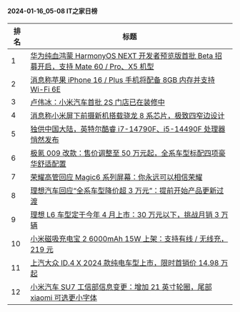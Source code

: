 #### 2024-01-16_05-08  IT之家日榜

| 排名 | 标题|
| --- | ---|
| 1 | [华为纯血鸿蒙 HarmonyOS NEXT 开发者预览版首批 Beta 招募开启，支持 Mate 60 / Pro、X5 机型](https://www.ithome.com/0/745/256.htm) |
| 2 | [消息称苹果 iPhone 16 / Plus 手机将配备 8GB 内存并支持 Wi-Fi 6E](https://www.ithome.com/0/745/232.htm) |
| 3 | [卢伟冰：小米汽车首批 2S 门店已在装修中](https://www.ithome.com/0/745/332.htm) |
| 4 | [消息称小米屏下前摄新机搭载骁龙 8 系芯片，极致四窄边设计](https://www.ithome.com/0/745/364.htm) |
| 5 | [独供中国大陆，英特尔酷睿 i7-14790F、i5-14490F 处理器悄然发布](https://www.ithome.com/0/745/340.htm) |
| 6 | [极氪 009 改款：售价调整至 50 万元起，全系车型标配四项豪华舒适配置](https://www.ithome.com/0/745/237.htm) |
| 7 | [荣耀高管回应 Magic6 系列屏幕：你永远可以相信荣耀](https://www.ithome.com/0/745/338.htm) |
| 8 | [理想汽车回应“全系车型降价超 3 万元”：提前开始产品更新过渡](https://www.ithome.com/0/745/305.htm) |
| 9 | [理想 L6 车型定于今年 4 月上市：30 万元以下，挑战月销 3 万辆](https://www.ithome.com/0/745/264.htm) |
| 10 | [小米磁吸充电宝 2 6000mAh 15W 上架：支持有线 / 无线充，219 元](https://www.ithome.com/0/745/285.htm) |
| 11 | [上汽大众 ID.4 X 2024 款纯电车型上市，限时首销价 14.98 万起](https://www.ithome.com/0/745/273.htm) |
| 12 | [小米汽车 SU7 工信部信息变更：增加 21 英寸轮圈，尾部 xiaomi 可选更小字体](https://www.ithome.com/0/745/390.htm) |
